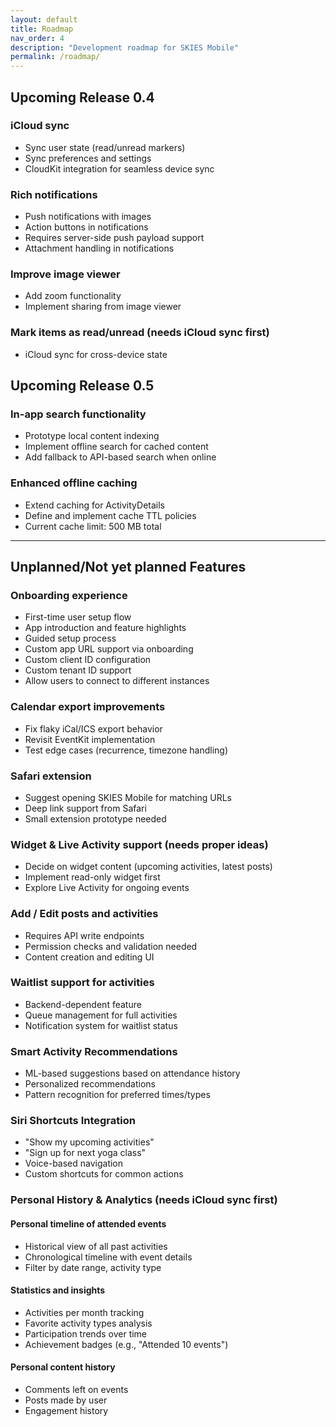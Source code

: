 ```yaml
---
layout: default
title: Roadmap
nav_order: 4
description: "Development roadmap for SKIES Mobile"
permalink: /roadmap/
---
```


## Upcoming Release 0.4

### iCloud sync

- Sync user state (read/unread markers)
- Sync preferences and settings
- CloudKit integration for seamless device sync

### Rich notifications

- Push notifications with images
- Action buttons in notifications
- Requires server-side push payload support
- Attachment handling in notifications

### Improve image viewer

- Add zoom functionality
- Implement sharing from image viewer

### Mark items as read/unread (needs iCloud sync first)

- iCloud sync for cross-device state

## Upcoming Release 0.5

### In-app search functionality

- Prototype local content indexing
- Implement offline search for cached content
- Add fallback to API-based search when online

### Enhanced offline caching

- Extend caching for ActivityDetails
- Define and implement cache TTL policies
- Current cache limit: 500 MB total

---

## Unplanned/Not yet planned Features

### Onboarding experience

- First-time user setup flow
- App introduction and feature highlights
- Guided setup process
- Custom app URL support via onboarding
- Custom client ID configuration
- Custom tenant ID support
- Allow users to connect to different instances

### Calendar export improvements

- Fix flaky iCal/ICS export behavior
- Revisit EventKit implementation
- Test edge cases (recurrence, timezone handling)

### Safari extension

- Suggest opening SKIES Mobile for matching URLs
- Deep link support from Safari
- Small extension prototype needed

### Widget & Live Activity support (needs proper ideas)

- Decide on widget content (upcoming activities, latest posts)
- Implement read-only widget first
- Explore Live Activity for ongoing events

### Add / Edit posts and activities

- Requires API write endpoints
- Permission checks and validation needed
- Content creation and editing UI

### Waitlist support for activities

- Backend-dependent feature
- Queue management for full activities
- Notification system for waitlist status

### Smart Activity Recommendations

- ML-based suggestions based on attendance history
- Personalized recommendations
- Pattern recognition for preferred times/types

### Siri Shortcuts Integration

- "Show my upcoming activities"
- "Sign up for next yoga class"
- Voice-based navigation
- Custom shortcuts for common actions

### Personal History & Analytics (needs iCloud sync first)

#### Personal timeline of attended events

- Historical view of all past activities
- Chronological timeline with event details
- Filter by date range, activity type

#### Statistics and insights

- Activities per month tracking
- Favorite activity types analysis
- Participation trends over time
- Achievement badges (e.g., "Attended 10 events")

#### Personal content history

- Comments left on events
- Posts made by user
- Engagement history
